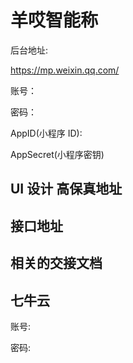 # 羊哎智能称

后台地址:

https://mp.weixin.qq.com/

账号：

密码：

AppID(小程序 ID):

AppSecret(小程序密钥)

## UI 设计 高保真地址

## 接口地址

## 相关的交接文档

## 七牛云

账号:

密码:
